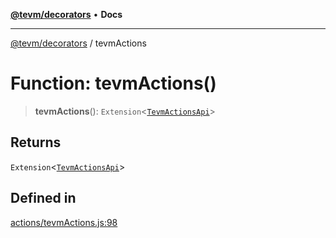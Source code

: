 [**@tevm/decorators**](../README.md) • **Docs**

***

[@tevm/decorators](../globals.md) / tevmActions

# Function: tevmActions()

> **tevmActions**(): `Extension`\<[`TevmActionsApi`](../type-aliases/TevmActionsApi.md)\>

## Returns

`Extension`\<[`TevmActionsApi`](../type-aliases/TevmActionsApi.md)\>

## Defined in

[actions/tevmActions.js:98](https://github.com/qbzzt/tevm-monorepo/blob/main/packages/decorators/src/actions/tevmActions.js#L98)
